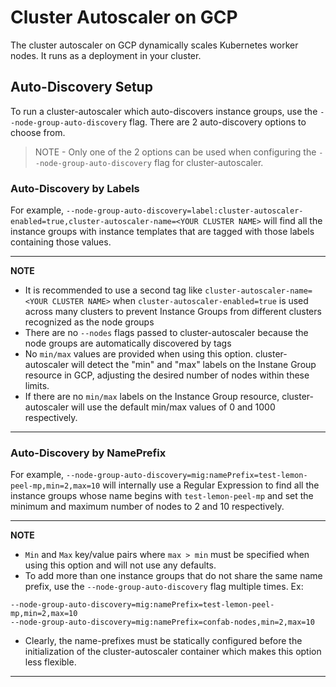 # Cluster Autoscaler on GCP

The cluster autoscaler on GCP dynamically scales Kubernetes worker nodes. It runs as a deployment in your cluster.

## Auto-Discovery Setup

To run a cluster-autoscaler which auto-discovers instance groups, use the `--node-group-auto-discovery` flag. There are 2 auto-discovery options to choose from.

> NOTE - Only one of the 2 options can be used when configuring the `--node-group-auto-discovery` flag for cluster-autoscaler.    
 
### Auto-Discovery by Labels 

For example, `--node-group-auto-discovery=label:cluster-autoscaler-enabled=true,cluster-autoscaler-name=<YOUR CLUSTER NAME>` will find all the instance groups with instance templates that are tagged with those labels containing those values.

---
**NOTE**
* It is recommended to use a second tag like `cluster-autoscaler-name=<YOUR CLUSTER NAME>` when `cluster-autoscaler-enabled=true` is used across many clusters to prevent Instance Groups from different clusters recognized as the node groups
* There are no `--nodes` flags passed to cluster-autoscaler because the node groups are automatically discovered by tags
* No `min/max` values are provided when using this option. cluster-autoscaler will detect the "min" and "max" labels on the Instane Group resource in GCP, adjusting the desired number of nodes within these limits.
* If there are no `min/max` labels on the Instance Group resource, cluster-autoscaler will use the default min/max values of 0 and 1000 respectively.
---

### Auto-Discovery by NamePrefix

For example, `--node-group-auto-discovery=mig:namePrefix=test-lemon-peel-mp,min=2,max=10` will internally use a Regular Expression to find all the instance groups whose name begins with `test-lemon-peel-mp` and set the minimum and maximum number of nodes to 2 and 10 respectively. 

---
**NOTE**
* `Min` and `Max` key/value pairs where `max > min` must be specified when using this option and will not use any defaults. 
* To add more than one instance groups that do not share the same name prefix, use the `--node-group-auto-discovery` flag multiple times. Ex:
```
--node-group-auto-discovery=mig:namePrefix=test-lemon-peel-mp,min=2,max=10
--node-group-auto-discovery=mig:namePrefix=confab-nodes,min=2,max=10
```
* Clearly, the name-prefixes must be statically configured before the initialization of the cluster-autoscaler container which makes this option less flexible.
---